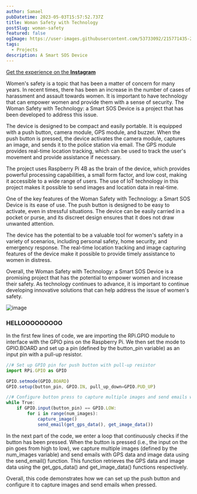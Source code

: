 ```yaml
---
author: Samael
pubDatetime: 2023-05-03T15:57:52.737Z
title: Woman Safety with Technology
postSlug: woman-safety
featured: false
ogImage: https://user-images.githubusercontent.com/53733092/215771435-25408246-2309-4f8b-a781-1f3d93bdf0ec.png
tags:
  - Projects
description: A Smart SOS Device
---
```


[Get the experience on the **Instagram**](https://www.instagram.com/reel/CrtaradIham/?igshid=YmMyMTA2M2Y=)

Women's safety is a topic that has been a matter of concern for many years. In recent times, there has been an increase in the number of cases of harassment and assault towards women. It is important to have technology that can empower women and provide them with a sense of security. The Woman Safety with Technology: a Smart SOS Device is a project that has been developed to address this issue.

The device is designed to be compact and easily portable. It is equipped with a push button, camera module, GPS module, and buzzer. When the push button is pressed, the device activates the camera module, captures an image, and sends it to the police station via email. The GPS module provides real-time location tracking, which can be used to track the user's movement and provide assistance if necessary.

The project uses Raspberry Pi 4B as the brain of the device, which provides powerful processing capabilities, a small form factor, and low cost, making it accessible to a wide range of users. The use of IoT technology in this project makes it possible to send images and location data in real-time.

One of the key features of the Woman Safety with Technology: a Smart SOS Device is its ease of use. The push button is designed to be easy to activate, even in stressful situations. The device can be easily carried in a pocket or purse, and its discreet design ensures that it does not draw unwanted attention.

The device has the potential to be a valuable tool for women's safety in a variety of scenarios, including personal safety, home security, and emergency response. The real-time location tracking and image capturing features of the device make it possible to provide timely assistance to women in distress.

Overall, the Woman Safety with Technology: a Smart SOS Device is a promising project that has the potential to empower women and increase their safety. As technology continues to advance, it is important to continue developing innovative solutions that can help address the issue of women's safety.


![image](https://user-images.githubusercontent.com/103866475/236380520-91f1d1f0-994c-4ee9-be8a-a0fa73d9ae5c.png)


### HELLOOOOOOOOO

In the first few lines of code, we are importing the RPi.GPIO module to interface with the GPIO pins on the Raspberry Pi. We then set the mode to GPIO.BOARD and set up a pin (defined by the button_pin variable) as an input pin with a pull-up resistor.

```ts
//# Set up GPIO pin for push button with pull-up resistor
import RPi.GPIO as GPIO

GPIO.setmode(GPIO.BOARD)
GPIO.setup(button_pin, GPIO.IN, pull_up_down=GPIO.PUD_UP)

//# Configure button press to capture multiple images and send emails with GPS data
while True:
    if GPIO.input(button_pin) == GPIO.LOW:
        for i in range(num_images):
            capture_image()
            send_email(get_gps_data(), get_image_data())

```

In the next part of the code, we enter a loop that continuously checks if the button has been pressed. When the button is pressed (i.e., the input on the pin goes from high to low), we capture multiple images (defined by the num_images variable) and send emails with GPS data and image data using the send_email() function. This function retrieves the GPS data and image data using the get_gps_data() and get_image_data() functions respectively.

Overall, this code demonstrates how we can set up the push button and configure it to capture images and send emails when pressed.









